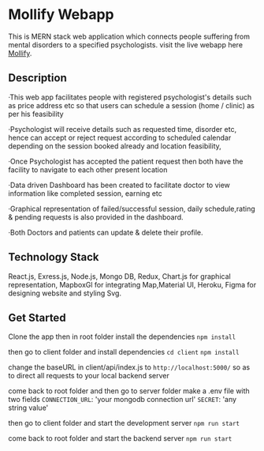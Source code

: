 # Mollify Webapp

This is MERN stack web application which connects people suffering from mental disorders to a specified psychologists. visit the live webapp here [Mollify](https://mollify-webapp.herokuapp.com/).

## Description

·This web app facilitates people with registered psychologist's details such as price address etc so that users can schedule a session (home / clinic) as per his feasibility

·Psychologist will receive details such as requested time, disorder etc, hence can accept or reject request according to scheduled calendar depending on the session booked already and location feasibility,

·Once Psychologist has accepted the patient request then both have the facility to navigate to each other present location

·Data driven Dashboard has been created to facilitate doctor to view information like completed session, earning etc

·Graphical representation of failed/successful session, daily schedule,rating & pending requests is also provided in the dashboard.

·Both Doctors and patients can update & delete their profile.

## Technology Stack

React.js, Exress.js, Node.js, Mongo DB, Redux, Chart.js for graphical representation,
MapboxGl for integrating Map,Material UI, Heroku, Figma for designing website and styling Svg.

## Get Started
Clone the app then in root folder install the dependencies
```npm install```

then go to client folder and install dependencies 
```cd client```
```npm install```

change the baseURL in client/api/index.js to
```http://localhost:5000/```
so as to direct all requests to your local backend server

come back to root folder and then go to server folder make a .env file with two fields
```CONNECTION_URL```: 'your mongodb connection url'
```SECRET```: 'any string value'

then go to client folder and start the development server
```npm run start```

come back to root folder and start the backend server
```npm run start```
